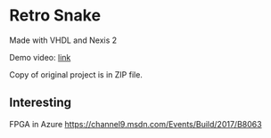 # Retro Snake
Made with VHDL and Nexis 2

Demo video: [link](https://splice.gopro.com/v?id=Vb5wED)

Copy of original project is in ZIP file.

## Interesting

FPGA in Azure https://channel9.msdn.com/Events/Build/2017/B8063